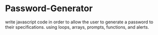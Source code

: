 # Password-Generator
write javascript code in order to allow the user to generate a password to their specifications. 
using loops, arrays, prompts, functions, and alerts. 